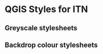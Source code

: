 QGIS Styles for ITN
===================

Greyscale stylesheets
---------------------

Backdrop colour stylesheets
---------------------------

